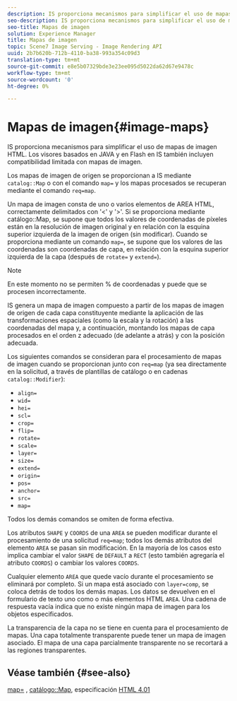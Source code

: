 ```yaml
---
description: IS proporciona mecanismos para simplificar el uso de mapas de imagen HTML. Los visores basados en JAVA y en Flash en IS también incluyen compatibilidad limitada con mapas de imagen.
seo-description: IS proporciona mecanismos para simplificar el uso de mapas de imagen HTML. Los visores basados en JAVA y en Flash en IS también incluyen compatibilidad limitada con mapas de imagen.
seo-title: Mapas de imagen
solution: Experience Manager
title: Mapas de imagen
topic: Scene7 Image Serving - Image Rendering API
uuid: 2b7b620b-712b-4110-ba38-993a354c09d3
translation-type: tm+mt
source-git-commit: e8e5b07329bde3e23ee095d5022da62d67e9478c
workflow-type: tm+mt
source-wordcount: '0'
ht-degree: 0%

---
```



# Mapas de imagen{#image-maps}

IS proporciona mecanismos para simplificar el uso de mapas de imagen HTML. Los visores basados en JAVA y en Flash en IS también incluyen compatibilidad limitada con mapas de imagen.

Los mapas de imagen de origen se proporcionan a IS mediante `catalog::Map` o con el comando `map=` y los mapas procesados se recuperan mediante el comando `req=map`.

Un mapa de imagen consta de uno o varios elementos de AREA HTML, correctamente delimitados con &#39;&lt;&#39; y &#39;>&#39;. Si se proporciona mediante catálogo::Map, se supone que todos los valores de coordenadas de píxeles están en la resolución de imagen original y en relación con la esquina superior izquierda de la imagen de origen (sin modificar). Cuando se proporciona mediante un comando `map=`, se supone que los valores de las coordenadas son coordenadas de capa, en relación con la esquina superior izquierda de la capa (después de `rotate=` y `extend=`).

>[!NOTE]
>
>En este momento no se permiten % de coordenadas y puede que se procesen incorrectamente.

IS genera un mapa de imagen compuesto a partir de los mapas de imagen de origen de cada capa constituyente mediante la aplicación de las transformaciones espaciales (como la escala y la rotación) a las coordenadas del mapa y, a continuación, montando los mapas de capa procesados en el orden z adecuado (de adelante a atrás) y con la posición adecuada.

Los siguientes comandos se consideran para el procesamiento de mapas de imagen cuando se proporcionan junto con `req=map` (ya sea directamente en la solicitud, a través de plantillas de catálogo o en cadenas `catalog::Modifier`):

* `align=`
* `wid=`
* `hei=`
* `scl=`
* `crop=`
* `flip=`
* `rotate=`
* `scale=`
* `layer=`
* `size=`
* `extend=`
* `origin=`
* `pos=`
* `anchor=`
* `src=`
* `map=`

Todos los demás comandos se omiten de forma efectiva.

Los atributos `SHAPE` y `COORDS` de una `AREA` se pueden modificar durante el procesamiento de una solicitud `req=map`; todos los demás atributos del elemento `AREA` se pasan sin modificación. En la mayoría de los casos esto implica cambiar el valor `SHAPE` de `DEFAULT` a `RECT` (esto también agregaría el atributo `COORDS`) o cambiar los valores `COORDS`.

Cualquier elemento `AREA` que quede vacío durante el procesamiento se eliminará por completo. Si un mapa está asociado con `layer=comp`, se coloca detrás de todos los demás mapas. Los datos se devuelven en el formulario de texto uno como o más elementos HTML `AREA`. Una cadena de respuesta vacía indica que no existe ningún mapa de imagen para los objetos especificados.

La transparencia de la capa no se tiene en cuenta para el procesamiento de mapas. Una capa totalmente transparente puede tener un mapa de imagen asociado. El mapa de una capa parcialmente transparente no se recortará a las regiones transparentes.

## Véase también {#see-also}

[map=](../../../../../is-api/http-ref/image-serving-api-ref/c-http-protocol-reference/c-command-reference/r-map.md#reference-8f96545f196b4b7caa616e15c2363f06) ,  [catálogo::Map](/help/aem-is-ir-api/is-api/image-catalog/image-serving-api-ref/c-image-catalog-reference/c-image-svg-data-reference/c-image-data-reference/r-map-cat.md), especificación  [HTML 4.01](http://www.w3.org/TR/html401/)
